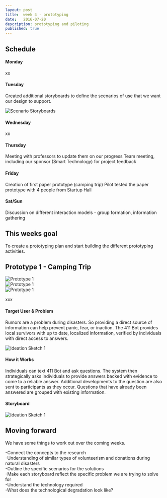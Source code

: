 ```yaml
---
layout: post
title:  week 4 - prototyping
date:   2016-07-20
description: prototyping and piloting
published: true
---
```

## Schedule  

#### Monday
xx

#### Tuesday
Created additional storyboards to define the scenarios of use that we want our design to support.

![Scenario Storyboards](../../../img/week-4/scenario_storyboard.png)

#### Wednesday
xx

#### Thursday
Meeting with professors to update them on our progress
Team meeting, including our sponsor (Smart Technology) for project feedback

#### Friday
Creation of first paper prototype (camping trip)
Pilot tested the paper prototype with 4 people from Startup Hall

#### Sat/Sun
Discussion on different interaction models - group formation, information gathering


## This weeks goal
To create a prototyping plan and start building the different prototyping activities. 

## Prototype 1 - Camping Trip
![Prototype 1](../../../img/week-4/prototypeList1.jpg)<br/>
![Prototype 1](../../../img/week-4/prototypeList2.jpg)<br/>
![Prototype 1](../../../img/week-4/prototypeList3.jpg)<br/>

xxx

#### Target User & Problem
Rumors are a problem during disasters. So providing a direct source of information can help prevent panic, fear, or inaction. The 411 Bot provides local survivors with up to date, localized information, verified by individuals with direct access to answers.

![Ideation Sketch 1](../../../img/week-3/Idea1Diagram.png)

#### How it Works
Individuals can text 411 Bot and ask questions. The system then strategically asks individuals to provide answers backed with evidence to come to a reliable answer. Additional developments to the question are also sent to participants as they occur. Questions that have already been answered are grouped with existing information.

#### Storyboard
![Ideation Sketch 1](../../../img/week-3/Idea1Storyboard.png)



## Moving forward
We have some things to work out over the coming weeks.

-Connect the concepts to the research<br/>
-Understanding of similar types of volunteerism and donations during natural disasters<br/>
-Outline the specific scenarios for the solutions<br/>
-Make each storyboard reflect the specific problem we are trying to solve for<br/>
-Understand the technology required<br/>
-What does the technological degradation look like?
